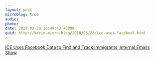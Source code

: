 ```yaml
---
layout: post
microblog: true
audio: 
photo: 
date: 2018-03-28 16:09:43 +0800
guid: http://kerim.micro.blog/2018/03/28/ice-uses-facebook.html
---
```

[ICE Uses Facebook Data to Find and Track Immigrants, Internal Emails Show](http://theintercept.com/2018/03/26/facebook-data-ice-immigration/)
